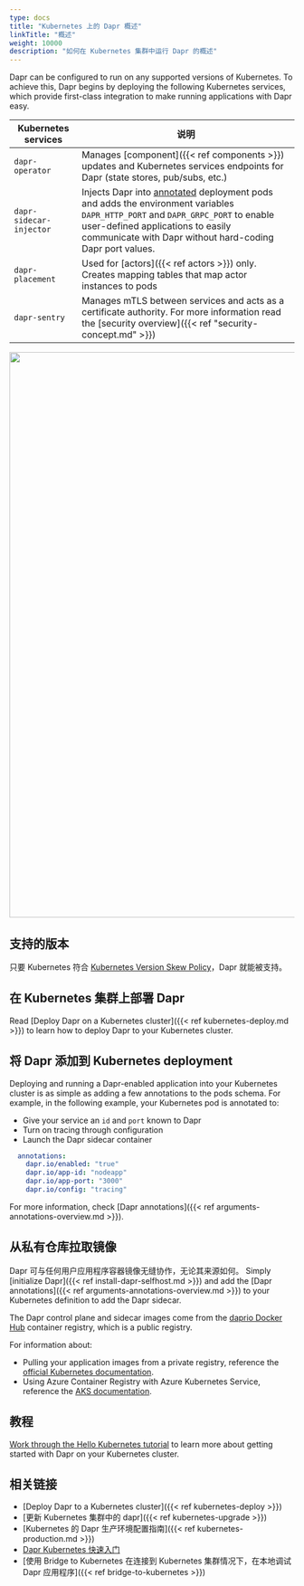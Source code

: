```yaml
---
type: docs
title: "Kubernetes 上的 Dapr 概述"
linkTitle: "概述"
weight: 10000
description: "如何在 Kubernetes 集群中运行 Dapr 的概述"
---
```


Dapr can be configured to run on any supported versions of Kubernetes. To achieve this, Dapr begins by deploying the following Kubernetes services, which provide first-class integration to make running applications with Dapr easy.

| Kubernetes services     | 说明                                                                                                                                                                                                                                                                        |
| ----------------------- | ------------------------------------------------------------------------------------------------------------------------------------------------------------------------------------------------------------------------------------------------------------------------- |
| `dapr-operator`         | Manages [component]({{< ref components >}}) updates and Kubernetes services endpoints for Dapr (state stores, pub/subs, etc.)                                                                                                                                             |
| `dapr-sidecar-injector` | Injects Dapr into [annotated](#adding-dapr-to-a-kubernetes-deployment) deployment pods and adds the environment variables `DAPR_HTTP_PORT` and `DAPR_GRPC_PORT` to enable user-defined applications to easily communicate with Dapr without hard-coding Dapr port values. |
| `dapr-placement`        | Used for [actors]({{< ref actors >}}) only. Creates mapping tables that map actor instances to pods                                                                                                                                                                       |
| `dapr-sentry`           | Manages mTLS between services and acts as a certificate authority. For more information read the [security overview]({{< ref "security-concept.md" >}})                                                                                                                   |

<img src="/images/overview-kubernetes.png" width=1000>

## 支持的版本
只要 Kubernetes 符合 [Kubernetes Version Skew Policy](https://kubernetes.io/releases/version-skew-policy)，Dapr 就能被支持。

## 在 Kubernetes 集群上部署 Dapr

Read [Deploy Dapr on a Kubernetes cluster]({{< ref kubernetes-deploy.md >}}) to learn how to deploy Dapr to your Kubernetes cluster.

## 将 Dapr 添加到 Kubernetes deployment

Deploying and running a Dapr-enabled application into your Kubernetes cluster is as simple as adding a few annotations to the pods schema. For example, in the following example, your Kubernetes pod is annotated to:
- Give your service an `id` and `port` known to Dapr
- Turn on tracing through configuration
- Launch the Dapr sidecar container

```yml
  annotations:
    dapr.io/enabled: "true"
    dapr.io/app-id: "nodeapp"
    dapr.io/app-port: "3000"
    dapr.io/config: "tracing"
```

For more information, check [Dapr annotations]({{< ref arguments-annotations-overview.md >}}).

## 从私有仓库拉取镜像

Dapr 可与任何用户应用程序容器镜像无缝协作，无论其来源如何。 Simply [initialize Dapr]({{< ref install-dapr-selfhost.md >}}) and add the [Dapr annotations]({{< ref arguments-annotations-overview.md >}}) to your Kubernetes definition to add the Dapr sidecar.

The Dapr control plane and sidecar images come from the [daprio Docker Hub](https://hub.docker.com/u/daprio) container registry, which is a public registry.

For information about:
- Pulling your application images from a private registry, reference the [official Kubernetes documentation](https://kubernetes.io/docs/tasks/configure-pod-container/pull-image-private-registry/).
- Using Azure Container Registry with Azure Kubernetes Service, reference the [AKS documentation](https://docs.microsoft.com/azure/aks/cluster-container-registry-integration).

## 教程

[Work through the Hello Kubernetes tutorial](https://github.com/dapr/quickstarts/tree/master/tutorials/hello-kubernetes) to learn more about getting started with Dapr on your Kubernetes cluster.

## 相关链接

- [Deploy Dapr to a Kubernetes cluster]({{< ref kubernetes-deploy >}})
- [更新 Kubernetes 集群中的 dapr]({{< ref kubernetes-upgrade >}})
- [Kubernetes 的 Dapr 生产环境配置指南]({{< ref kubernetes-production.md >}})
- [Dapr Kubernetes 快速入门](https://github.com/dapr/quickstarts/tree/master/tutorials/hello-kubernetes)
- [使用 Bridge to Kubernetes 在连接到 Kubernetes 集群情况下，在本地调试 Dapr 应用程序]({{< ref bridge-to-kubernetes >}})
